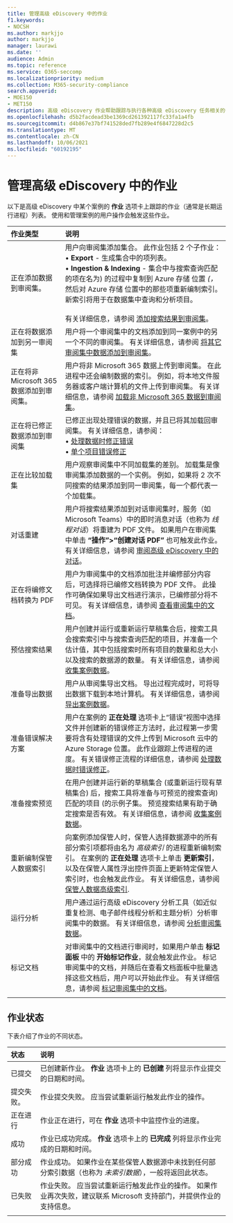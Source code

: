 ```yaml
---
title: 管理高级 eDiscovery 中的作业
f1.keywords:
- NOCSH
ms.author: markjjo
author: markjjo
manager: laurawi
ms.date: ''
audience: Admin
ms.topic: reference
ms.service: O365-seccomp
ms.localizationpriority: medium
ms.collection: M365-security-compliance
search.appverid:
- MOE150
- MET150
description: 高级 eDiscovery 作业帮助跟踪与执行各种高级 eDiscovery 任务相关的长期运行进程状态。
ms.openlocfilehash: d5b2facdead3be1369cd261392117fc33fa1a4fb
ms.sourcegitcommit: d4b867e37bf741528ded7fb289e4f6847228d2c5
ms.translationtype: MT
ms.contentlocale: zh-CN
ms.lasthandoff: 10/06/2021
ms.locfileid: "60192195"
---
```

# <a name="manage-jobs-in-advanced-ediscovery"></a>管理高级 eDiscovery 中的作业

以下是高级 eDiscovery 中某个案例的 **作业** 选项卡上跟踪的作业（通常是长期运行进程）列表。 使用和管理案例的用户操作会触发这些作业。

| 作业类型            | 说明     |
| :----------------- | :----------     |
|正在添加数据到审阅集。 | 用户向审阅集添加集合。 此作业包括 2 个子作业： </br>• **Export** - 生成集合中的项列表。 </br>• **Ingestion & Indexing** - 集合中与搜索查询匹配的项在名为) 的过程中复制到 Azure 存储 位置 *(，* 然后对 Azure 存储 位置中的那些项重新编制索引。 新索引将用于在数据集中查询和分析项目。 </br></br>有关详细信息，请参阅 [添加搜索结果到审阅集](add-data-to-review-set.md)。 |
|正在将数据添加到另一审阅集 | 用户将一个审阅集中的文档添加到同一案例中的另一个不同的审阅集。 有关详细信息，请参阅 [将其它审阅集中数据添加到审阅集](add-data-to-review-set-from-another-review-set.md)。|
|正在将非 Microsoft 365 数据添加到审阅集。 | 用户将非 Microsoft 365 数据上传到审阅集。 在此进程中还会编制数据的索引。 例如，将本地文件服务器或客户端计算机的文件上传到审阅集。 有关详细信息，请参阅 [加载非 Microsoft 365 数据到审阅集](load-non-office-365-data-into-a-review-set.md)。| 
|正在将已修正数据添加到审阅集 | 已修正出现处理错误的数据，并且已将其加载回审阅集。 有关详细信息，请参阅：</br>• [处理数据时修正错误](error-remediation-when-processing-data-in-advanced-ediscovery.md)</br>• [单个项目错误修正](single-item-error-remediation.md)| 
|正在比较加载集 | 用户观察审阅集中不同加载集的差别。 加载集是像审阅集添加数据的一个实例。 例如，如果将 2 次不同搜索的结果添加到同一审阅集，每一个都代表一个加载集。 |
|对话重建|用户将搜索结果添加到对话审阅集时，服务（如 Microsoft Teams）中的即时消息对话（也称为 *线程对话*）将重建为 PDF 文件。 如果用户在审阅集中单击 **“操作”>“创建对话 PDF”** 也可触发此作业。 有关详细信息，请参阅 [审阅高级 eDiscovery 中的对话](conversation-review-sets.md)。
|正在将编修文档转换为 PDF|用户为审阅集中的文档添加批注并编修部分内容后，可选择将已编修文档转换为 PDF 文件。 此操作可确保如果导出文档进行演示，已编修部分将不可见。 有关详细信息，请参阅 [查看审阅集中的文档](annotating-and-redacting-documents.md)。 |
|预估搜索结果 | 用户创建并运行或重新运行草稿集合后，搜索工具会搜索索引中与搜索查询匹配的项目，并准备一个估计值，其中包括搜索时所有项目的数量和总大小以及搜索的数据源的数量。  有关详细信息，请参阅 [收集案例数据](collecting-data-for-ediscovery.md)。 | 
|准备导出数据 | 用户从审阅集导出文档。 导出过程完成时，可将导出数据下载到本地计算机。 有关详细信息，请参阅 [导出案例数据](exporting-data-ediscover20.md)。 | 
|准备错误解决方案 |用户在案例的 **正在处理** 选项卡上“错误”视图中选择文件并创建新的错误修正方法时，此过程第一步需要将含有处理错误的文件上传到 Microsoft 云中的 Azure Storage 位置。 此作业跟踪上传进程的进度。 有关错误修正流程的详细信息，请参阅 [处理数据时错误修正](error-remediation-when-processing-data-in-advanced-ediscovery.md)。 | 
|准备搜索预览 | 在用户创建并运行新的草稿集合 (或重新运行现有草稿集合) 后，搜索工具将准备与可预览的搜索查询) 匹配的项目 (的示例子集。 预览搜索结果有助于确定搜索是否有效。  有关详细信息，请参阅 [收集案例数据](collecting-data-for-ediscovery.md#view-search-results-and-statistics)。 | 
|重新编制保管人数据索引 | 向案例添加保管人时，保管人选择数据源中的所有部分索引项都将由名为 *高级索引* 的进程重新编制索引。 在案例的 **正在处理** 选项卡上单击 **更新索引**，以及在保管人属性浮出控件页面上更新特定保管人索引时，也会触发此作业。 有关详细信息，请参阅 [保管人数据高级索引](indexing-custodian-data.md).
|运行分析 | 用户通过运行高级 eDiscovery 分析工具（如近似重复检测、电子邮件线程分析和主题分析）分析审阅集中的数据。 有关详细信息，请参阅 [分析审阅集数据](analyzing-data-in-review-set.md)。 | 
|标记文档 | 对审阅集中的文档进行审阅时，如果用户单击 **标记面板** 中的 **开始标记作业**，就会触发此作业。 标记审阅集中的文档，并随后在查看文档面板中批量选择这些文档后，用户可以开始此作业。 有关详细信息，请参阅 [标记审阅集中的文档](tagging-documents.md)。 | 
|||

## <a name="job-status"></a>作业状态

下表介绍了作业的不同状态。

| 状态           | 说明     |
| :----------------- | :----------     |
| 已提交 | 已创建新作业。  **作业** 选项卡上的 **已创建** 列将显示作业提交的日期和时间。 |
| 提交失败。 | 作业提交失败。  应当尝试重新运行触发此作业的操作。 |
| 正在进行 | 作业正在进行，可在 **作业** 选项卡中监控作业的进度。 |
| 成功 | 作业已成功完成。 **作业** 选项卡上的 **已完成** 列将显示作业完成的日期和时间。 |
| 部分成功 | 作业成功。 如果作业在某些保管人数据源中未找到任何部分索引数据（也称为 *未索引数据*），一般将返回此状态。  |
| 已失败 | 作业失败。  应当尝试重新运行触发此作业的操作。 如果作业再次失败，建议联系 Microsoft 支持部门，并提供作业的支持信息。 |
|||
